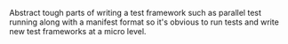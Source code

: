 Abstract tough parts of writing a test framework such as parallel test
running along with a manifest format so it's obvious to run tests and
write new test frameworks at a micro level.
